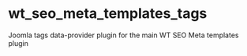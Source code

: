 # wt_seo_meta_templates_tags
Joomla tags data-provider plugin for the main WT SEO Meta templates plugin
